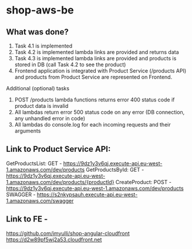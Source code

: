 # shop-aws-be

## What was done?

  1. Task 4.1 is implemented
  2. Task 4.2 is implemented lambda links are provided and returns data
  3. Task 4.3 is implemented lambda links are provided and products is stored in DB (call Task 4.2 to see the product)
  4. Frontend application is integrated with Product Service (/products API) and products from Product Service are represented on Frontend.

  Additional (optional) tasks
  1. POST /products lambda functions returns error 400 status code if product data is invalid
  2. All lambdas return error 500 status code on any error (DB connection, any unhandled error in code)
  3. All lambdas do console.log for each incoming requests and their arguments

## Link to Product Service API:
  GetProductsList: GET - https://9dz1y3v6qj.execute-api.eu-west-1.amazonaws.com/dev/products
  GetProductsById: GET - https://9dz1y3v6qj.execute-api.eu-west-1.amazonaws.com/dev/products/{productId}
  CreateProduct: POST - https://9dz1y3v6qj.execute-api.eu-west-1.amazonaws.com/dev/products
  SWAGGER - https://s2nkypsauh.execute-api.eu-west-1.amazonaws.com/swagger

## Link to FE -  
  https://github.com/imyulli/shop-angular-cloudfront
  https://d2w89pf5wj2a53.cloudfront.net